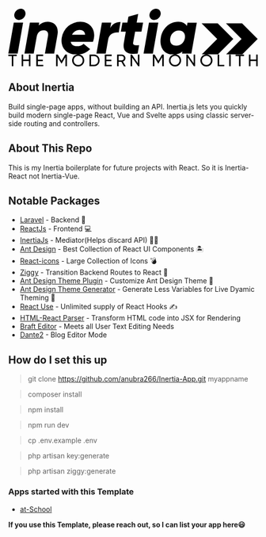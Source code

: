 <p align="center"><a class="md:flex md:items-end" href="/"><svg class="block fill-current text-white css-1magkk1" viewBox="0 0 275.3 50.5"><path d="M231.2 16.1h-17.8l17.2 17.2-17.2 17.2h17.8l17.2-17.2z"></path><path d="M258.1 16.1h-17.8l17.2 17.2-17.2 17.2h17.8l17.2-17.2z"></path><path d="M6 15.3h10.3l-6 34.2H0l6-34.2zm.6-9.1C7.2 2.9 10.3 0 13.7 0s5.7 2.8 5.2 6.2c-.5 3.4-3.7 6.2-7.2 6.2s-5.6-3-5.1-6.2zM54.3 28.5l-3.7 21H40.4L43.8 30c.8-4.4-1.6-6.2-4.9-6.2-3.4 0-6.5 2-7.5 6.6L28 49.5H17.8l6-34.2h10.3l-.5 3.2c2.3-2.6 6.2-4.2 10.1-4.2 6.9.1 12.2 5.1 10.6 14.2zM94.5 32.4c-.1.8-.5 2.7-1.1 4.1H68.9c.6 3.8 3.8 4.8 7 4.8 2.9 0 5.2-.8 7.2-2.7l7.2 5.9c-4 4-8.7 6-15 6-11.8 0-18-8.5-16.3-18.7a20.7 20.7 0 0 1 20.5-17.4c9.8 0 16.9 7.6 15 18zm-9.7-3.7c-.3-3.8-3-5.3-6.2-5.3a8.9 8.9 0 0 0-8.3 5.3h14.5zM123.9 14.6l-2 11.6c-4-.6-10.5.8-11.7 7.8l.1-.4-2.8 15.9H97.3l6-34.2h10.3l-1.1 6.2c2.1-4.7 6.6-6.9 11.4-6.9zM137.8 37.3c-.5 3.1 2 3.3 6.6 2.9l-1.6 9.3c-12.3 1.4-16.9-2.7-15.2-12.2l2.1-12.1h-5.5l1.8-9.9h5.4l1.2-6.5 10.8-3.1-1.7 9.6h7.1l-1.8 9.9h-7l-2.2 12.1zM155.3 15.3h10.3l-6 34.2h-10.3l6-34.2zm.6-9.1c.5-3.3 3.7-6.2 7.1-6.2s5.7 2.8 5.2 6.2c-.5 3.4-3.7 6.2-7.2 6.2s-5.7-3-5.1-6.2zM208.1 15.3l-6 34.2h-10.3l.4-2.3a15.5 15.5 0 0 1-10.3 3.3c-11.1 0-15.3-9.6-13.5-18.9 1.6-8.8 8.6-17.2 19.2-17.2 4.5 0 7.7 1.8 9.6 4.6l.6-3.6h10.3zm-13.2 17.2c.9-5.2-1.9-8.4-6.6-8.4a9.5 9.5 0 0 0-9.5 8.3c-.9 5.1 1.8 8.3 6.6 8.3 4.6.1 8.6-3.1 9.5-8.2z"></path></svg><svg class="block fill-current text-white mt-2 md:mt-0 md:ml-4 css-1ymfup1" viewBox="0 0 328.3 16"><path d="M11.1 2.2H6.6v13.5h-2V2.2H0V.3h11.1v1.9zM29.1.3v15.4h-2V8.8h-7.5v6.9h-2V.3h2v6.5h7.5V.3h2zM46 13.8v1.9h-9.2V.3h9.1v1.9h-7V7h6.5v1.9h-6.5v4.9H46zM77.2 15.7h-2v-12l-5 8.4h-.3l-5-8.4v12h-2V.3h2.3L70 8.4 74.9.3h2.3v15.4zM84 8a8 8 0 0 1 8-8c4.5 0 8 3.5 8 8a8 8 0 0 1-8 8 8 8 0 0 1-8-8zm13.9 0c0-3.4-2.6-6-5.9-6a5.8 5.8 0 0 0-5.9 6c0 3.4 2.6 6 5.9 6 3.4 0 5.9-2.6 5.9-6zM120.2 8c0 4.3-3.1 7.7-7.3 7.7h-6V.3h6c4.2 0 7.3 3.4 7.3 7.7zm-2 0c0-3.3-2.2-5.8-5.3-5.8h-4v11.5h4c3.1.1 5.3-2.5 5.3-5.7zM136.2 13.8v1.9H127V.3h9.1v1.9h-7V7h6.5v1.9h-6.5v4.9h7.1zM148.8 9.8h-3.6v5.9h-2V.3h6.2c2.6 0 4.8 2.1 4.8 4.8 0 2-1.3 3.8-3.2 4.5l3.6 6.2h-2.3l-3.5-6zm-3.6-1.9h4.1c1.5 0 2.8-1.3 2.8-2.9 0-1.6-1.2-2.9-2.8-2.9h-4.1v5.8zM172.6.3v15.4H171l-8-11.5v11.5h-2V.3h1.7l7.9 11.5V.3h2zM204.6 15.7h-2v-12l-5 8.4h-.3l-5-8.4v12h-2V.3h2.3l4.9 8.1 4.9-8.1h2.3v15.4zM211.5 8a8 8 0 0 1 8-8c4.5 0 8 3.5 8 8a8 8 0 0 1-8 8 8 8 0 0 1-8-8zm13.9 0c0-3.4-2.6-6-5.9-6a5.8 5.8 0 0 0-5.9 6c0 3.4 2.6 6 5.9 6 3.3 0 5.9-2.6 5.9-6zM245.9.3v15.4h-1.6l-7.9-11.5v11.5h-2V.3h1.7l7.9 11.5V.3h1.9zM252.8 8a8 8 0 0 1 8-8c4.5 0 8 3.5 8 8a8 8 0 0 1-8 8 8 8 0 0 1-8-8zm13.9 0c0-3.4-2.6-6-5.9-6a5.8 5.8 0 0 0-5.9 6c0 3.4 2.6 6 5.9 6 3.3 0 5.9-2.6 5.9-6zM284.3 13.8v1.9h-8.7V.3h2v13.5h6.7zM292.8.3v15.4h-2V.3h2zM310.3 2.2h-4.6v13.5h-2V2.2h-4.5V.3h11.1v1.9zM328.3.3v15.4h-2V8.8h-7.5v6.9h-2V.3h2v6.5h7.5V.3h2z"></path></svg></a></p>


## About Inertia
Build single-page apps, without building an API.
Inertia.js lets you quickly build modern single-page React, Vue and Svelte apps using classic server-side routing and controllers.

## About This Repo
This is my Inertia boilerplate for future projects with React. So it is Inertia-React not Inertia-Vue.

## Notable Packages
* [Laravel](https://laravel.com) - Backend 🎰
* [ReactJs](https://reactjs.com) - Frontend 💻
* [InertiaJs](https://inertiajs.com) - Mediator(Helps discard API) 🧑‍🦯
* [Ant Design](https://ant.design) - Best Collection of React UI Components 🏝️
* [React-icons](https://react-icons.github.io) - Large Collection of Icons 💣
* [Ziggy](https://github.com/tighten/ziggy) - Transition Backend Routes to React 🌌
* [Ant Design Theme Plugin](https://github.com/mzohaibqc/antd-theme-webpack-plugin) - Customize Ant Design Theme 💱
* [Ant Design Theme Generator](https://github.com/mzohaibqc/antd-theme-generator) - Generate Less Variables for Live Dyamic Theming 🚉
* [React Use](https://github.com/streamich/react-use) - Unlimited supply of React Hooks ✍️
* [HTML-React Parser](https://www.npmjs.com/package/html-react-parser) - Transform HTML code into JSX for Rendering 
* [Braft Editor](https://braft.margox.cn/) - Meets all User Text Editing Needs
* [Dante2](https://michelson.github.io/dante2/#/src-index) - Blog Editor Mode

## How do I set this up

> git clone https://github.com/anubra266/Inertia-App.git myappname

> composer install

> npm install

> npm run dev

> cp .env.example .env

> php artisan key:generate

> php artisan ziggy:generate

### Apps started with this Template
* [at-School](https://at-school.xyz)


**If you use this Template, please reach out, so I can list your app here😃**

